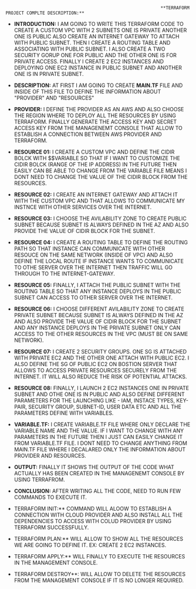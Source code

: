                                                                **TERRAFORM PROJECT COMPLTE DESCRIPTION:** 
                                                                   
- **INTRODUCTION:**    I AM GOING TO WRITE THIS TERRAFORM CODE TO CREATE A CUSTOM VPC WITH 2 SUBNETS ONE IS PRIVATE ANOTHER ONE IS PUBLIC ALSO CREATE AN 
INTERNET GATEWAY TO ATTACH WITH PUBLIC SUBNET. THEN I CREATE A ROUTING TABLE AND ASSOCIATING WITH PUBLIC SUBNET. I ALSO CREATE A TWO SECURITY GORUP ONE 
FOR PUBLIC AND THE OTHER ONE IS FOR PRIVATE ACCESS. FINALLY I CREATE 2 EC2 INSTANCES AND DEPLOYING ONE EC2 INSTANCE IN PUBLIC SUBNET AND ANOTHER ONE IS 
IN PRIVATE SUBNET.

- **DESCRIPTION:**    AT FIRST I AM GOING TO CREATE **MAIN.TF** FILE AND INSIDE OF THIS FILE TO DEFINE THE INFORMATION ABOUT "PROVIDER" AND "RESOURCES"

- **PROVIDER:**        I DEFINE THE PROVIDER AS AN AWS AND ALSO CHOOSE THE REGION WHERE TO DEPLOY ALL THE RESOURCES BY USING TERRAFORM. FINALLY GENERATE 
THE ACCESS KEY AND SECRET ACCESS KEY FROM THE MANAGENEMT CONSOLE THAT ALLOW TO ESTABLISH A CONNECTION BETWEEN AWS PROVIDER AND TERRAFORM.

- **RESOURCE 01:**     I CREATE A CUSTOM VPC AND DEFINE THE CIDIR BOLCK WITH $$VARIABLE SO THAT IF I WANT TO CUSTOMIZE THE CIDIR BOLCK (RANGE OF THE IP ADDRESS)
IN THE FUTURE THEN EASILY CAN BE ABLE TO CHANGE FROM THE VARIABLE FILE MEANS I DONT NEED TO CHANGE THE VALUE OF THE CIDIR BLOCK FROM THE RESOURCES.

- **RESOURCE 02:**     I CREATE AN INTERNET GATEWAY AND ATTACH IT WITH THE CUSTOM VPC AND THAT ALLOWS TO COMMUNICATE MY INSTNCE WITH OTHER SERVICES OVER THE INTERNET.

- **RESOURCE 03:**     I CHOOSE THE AVILABILITY ZONE TO CREATE PUBLIC SUBNET BECAUSE SUBNET IS ALWAYS DEFINED IN THE AZ AND ALSO PROVIDE THE VALUE OF CIDIR BLOCK
FOR THE SUBNET.

- **RESOURCE 04:**     I CREATE A ROUTING TABLE TO DEFINE THE ROUTING PATH SO THAT INSTANCE CAN COMMUNICATE WITH OTHER RESOUCE ON THE SAME NETWORK (INSIDE OF VPC) AND ALSO DEFINE THE LOCAL ROUTE IF INSTANCE WANTS TO COMMUNICATE TO OTHE SERVER OVER THE INTERNET THEN TRAFFIC WILL GO THROUGH TO THE INTERNET-GATEWAY.

- **RESOURCE 05:**    FINALLY, I ATTACH THE PUBLIC SUBNET WITH THE ROUTING TABLE SO THAT ANY INSTANCE DEPLOYS IN THE PUBLIC SUBNET CAN ACCESS TO OTHER SERVER OVER
 THE INTERNET.

- **RESOURCE 06:**     I CHOOSE DIFFERENT AVILABILITY ZONE TO CREATE PRIVATE SUBNET BECAUSE SUBNET IS ALWAYS DEFINED IN THE AZ AND ALSO PROVIDE THE VALUE OF CIDIR BLOCK
FOR THE SUBNET AND ANY INSTANCE DEPLOYS IN THE PRIVATE SUBNET ONLY CAN ACCESS TO THE OTHER RESOURCES IN THE VPC (MUST BE ON SAME NETWORK).

- **RESOURCE 07:**     I CREATE 2 SECURITY GROUPS. ONE SG IS ATTACHED WITH PRIVATE EC2 AND THE OTHER ONE ATTACH WITH PUBLIC EC2. I ALSO DEFINE THE SG OF PUBLIC EC2 ON
BOSTION SERVER THAT ALLOWS TO ACCESS PRIVATE RESOURCES SECURELY FROM THE INTERNET. IT WILL ALSO REDUCE THE RISK OF POTENTIAL ATTACKS.

- **RESOURCE 08:**     FINALLY, I LAUNCH 2 EC2 INSTANCES ONE IN PRIVATE SUBNET AND OTHE ONE IS IN PUBLIC AND ALSO DEFINE DIFFERENT PARAMETERS FOR THE LAUNCHING
LIKE - IAM, INSTACE TYPES, KEY-PAIR, SECURITY GROUP, SUBNET-ID, USER DATA ETC AND ALL THE PARAMETERS DEFINE WITH VARIABLES.

- **VARIABLE.TF:**     I CREATE VARIABLE.TF FILE WHERE ONLY DECLARE THE VARIABLE NAME AND THE VALUE. IF I WANT TO CHANGE WITH ANY PARAMETERS IN THE FUTURE THEN I JUST CAN
EASILY CHANGE IT FROM VARIABLE.TF FILE. I DONT NEED TO CHANGE ANYTHING FROM MAIN.TF FILE WHERE I DECALARED ONLY THE INFORMATION ABOUT PROVIDER AND RESOURCES.

- **OUTPUT:**          FINALLY IT SHOWS THE OUTPUT OF THE CODE WHAT ACTUALLY HAS BEEN CREATED IN THE MANAGENEMT CONSOLE BY USING TERRAFROM.


- **CONCLUSION:**      AFTER WRITING ALL THE CODE, NEED TO RUN FEW COMMANDS TO EXECUTE IT.

-  TERRAFORM INIT:** COMMAND WILL ALOOW TO ESTABLISH A CONNECTION WITH CLOUD PROVIDER AND ALSO INSTALL ALL THE DEPENDENCIES TO ACCESS WITH COLUD PROVIDER BY USING TERRAFORM SUCCESSFULLY.

-  TERRAFORM PLAN:** WILL ALLOW TO SHOW ALL THE RESOURCES WE ARE GOING TO DEFINE IT. EX: CREATE 2 EC2 INSTANCES.

-  TERRAFORM APPLY:** WILL FINALLY TO EXECUTE THE RESOURCES IN THE MANAGEMENT CONSOLE.

-  TERRAFORM DESTROY**: WILL ALLOW TO DELETE THE RESOURCES FROM THE MANAGEMENT CONSOLE IF IT IS NO LONGER REQUIRED.

   

   











